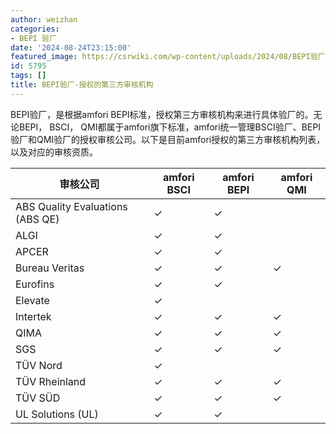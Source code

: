 ```yaml
---
author: weizhan
categories:
- BEPI 验厂
date: '2024-08-24T23:15:00'
featured_image: https://csrwiki.com/wp-content/uploads/2024/08/BEPI验厂-授权的第三方审核机构.jpg
id: 5795
tags: []
title: BEPI验厂-授权的第三方审核机构
---
```


BEPI验厂，是根据amfori BEPI标准，授权第三方审核机构来进行具体验厂的。无论BEPI， BSCI，
QMI都属于amfori旗下标准，amfori统一管理BSCI验厂、BEPI验厂和QMI验厂的授权审核公司。以下是目前amfori授权的第三方审核机构列表，以及对应的审核资质。

审核公司| amfori BSCI| amfori BEPI| amfori QMI  
---|---|---|---  
ABS Quality Evaluations (ABS QE)| ✓| ✓|  
ALGI| ✓| ✓|  
APCER| ✓| ✓|  
Bureau Veritas| ✓| ✓| ✓  
Eurofins| ✓| ✓|  
Elevate| ✓| |   
Intertek| ✓| ✓| ✓  
QIMA| ✓| ✓| ✓  
SGS| ✓| ✓| ✓  
TÜV Nord| ✓| |   
TÜV Rheinland| ✓| ✓| ✓  
TÜV SÜD| ✓| ✓| ✓  
UL Solutions (UL)| ✓| ✓|

